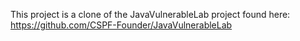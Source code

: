 This project is a clone of the JavaVulnerableLab project found here:
https://github.com/CSPF-Founder/JavaVulnerableLab


